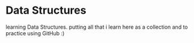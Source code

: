 # Data Structures
 learning Data Structures. putting all that i learn here as a collection and to practice using GitHub :)

